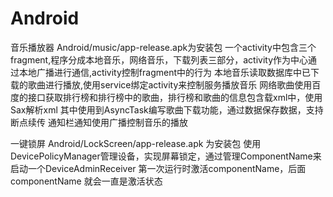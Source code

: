 # Android 
音乐播放器 Android/music/app-release.apk为安装包
一个activity中包含三个fragment,程序分成本地音乐，网络音乐，下载列表三部分，activity作为中心通过本地广播进行通信,activity控制fragment中的行为
本地音乐读取数据库中已下载的歌曲进行播放,使用service绑定activity来控制服务播放音乐
网络歌曲使用百度的接口获取排行榜和排行榜中的歌曲，排行榜和歌曲的信息包含载xml中，使用Sax解析xml
其中使用到AsyncTask编写歌曲下载功能，通过数据保存数据，支持断点续传
通知栏通知使用广播控制音乐的播放


一键锁屏 Android/LockScreen/app-release.apk 为安装包
使用DevicePolicyManager管理设备，实现屏幕锁定，通过管理ComponentName来启动一个DeviceAdminReceiver
第一次运行时激活componentName，后面componentName 就会一直是激活状态
